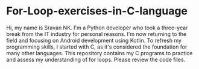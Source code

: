# For-Loop-exercises-in-C-language
Hi, my name is Sravan NK. I'm a Python developer who took a three-year break from the IT industry for personal reasons. I'm now returning to the field and focusing on Android development using Kotlin. To refresh my programming skills, I started with C, as it's considered the foundation for many other languages. This repository contains my C programs to practice and assess my understanding of for loops. Please review the code files.

